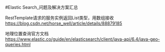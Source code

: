 #Elastic Search_问题及解决方案汇总


RestTemplate请求的服务实例返回List类型，用数组接收
https://blog.csdn.net/horse_well/article/details/88879185

地理位置查询官方文档
https://www.elastic.co/guide/en/elasticsearch/client/java-api/6.4/java-geo-queries.html

